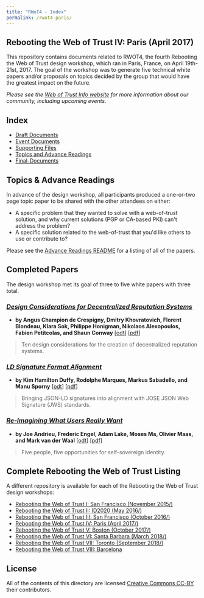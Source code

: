 ```yaml
---
title: "RWoT4 - Index"
permalink: /rwot4-paris/
---
```


## Rebooting the Web of Trust IV: Paris (April 2017)

This repository contains documents related to RWOT4, the fourth Rebooting the Web of Trust design workshop, which ran in Paris, France, on April 19th-21st, 2017. The goal of the workshop was to generate five technical white papers and/or proposals on topics decided by the group that would have the greatest impact on the future.

_Please see the [Web of Trust Info website](http://www.weboftrust.info/) for more information about our community, including upcoming events._

## Index

* [Draft Documents](draft-documents/)
* [Event Documents](event-documents/)
* [Supporting Files](supporting-files/)
* [Topics and Advance Readings](topics-and-advance-readings/)
* [Final-Documents](final-documents/)

##  Topics & Advance Readings

In advance of the design workshop, all participants produced a one-or-two page topic paper to be shared with the other attendees on either:

* A specific problem that they wanted to solve with a web-of-trust solution, and why current solutions (PGP or CA-based PKI) can't address the problem?
*  A specific solution related to the web-of-trust that you'd like others to use or contribute to?

Please see the [Advance Readings README](Topics/) for a listing of all of the papers.

## Completed Papers

The design workshop met its goal of three to five white papers with three total.


### [*Design Considerations for Decentralized Reputation Systems*](Final/reputation-design/) 
* **by Angus Champion de Crespigny, Dmitry Khovratovich, Florent Blondeau, Klara Sok, Philippe Honigman, Nikolaos Alexopoulos, Fabien Petitcolas, and Shaun Conway**  [[odt](https://github.com/WebOfTrustInfo/rwot4-paris/blob/master/final-documents/reputation-design.odt?raw=true)] [[pdf](https://github.com/WebOfTrustInfo/rwot4-paris/raw/master/final-documents/reputation-design.pdf?raw=true)]

> Ten design considerations for the creation of decentralized reputation systems.

### [*LD Signature Format Alignment*](Final/ld-signatures/) 
* **by Kim Hamilton Duffy, Rodolphe Marques, Markus Sabadello, and Manu Sporny** [[odt](https://github.com/WebOfTrustInfo/rwot4-paris/blob/master/final-documents/ld-signatures.odt?raw=true)] [[pdf](https://github.com/WebOfTrustInfo/rwot4-paris/raw/master/final-documents/ld-signatures.odt?raw=true)]

> Bringing JSON-LD signatures into alignment with JOSE JSON Web Signature (JWS) standards.

### [*Re-Imagining What Users Really Want*](Final/what-users-really-want/) 

* **by Joe Andrieu, Frederic Engel, Adam Lake, Moses Ma, Olivier Maas, and Mark van der Waal** [[odt](https://github.com/WebOfTrustInfo/rwot4-paris/blob/master/final-documents/what-users-really-want.odt?raw=true)] [[pdf](https://github.com/WebOfTrustInfo/rwot4-paris/blob/master/final-documents/what-users-really-want.pdf?raw=true)]

> Five people, five opportunities for self-sovereign identity.


## Complete Rebooting the Web of Trust Listing

A different repository is available for each of the Rebooting the Web of Trust design workshops:

* [Rebooting the Web of Trust I: San Francisco (November 2015/)](/rwot1-sf/)
* [Rebooting the Web of Trust II: ID2020 (May 2016/)](/rwot2-id2020/)
* [Rebooting the Web of Trust III: San Francisco (October 2016/)](/rwot3-sf/)
* [Rebooting the Web of Trust IV: Paris (April 2017/)](/rwot4-paris/)
* [Rebooting the Web of Trust V: Boston (October 2017/)](/rwot5-boston/)
* [Rebooting the Web of Trust VI: Santa Barbara (March 2018/)](/rwot6-santabarbara/)
* [Rebooting the Web of Trust VII: Toronto (September 2018/)](/rwot7-toronto/)
* [Rebooting the Web of Trust VIII: Barcelona](/rwot8-barcelona/)

## License

All of the contents of this directory are licensed [Creative Commons CC-BY](/LICENSE-CC-BY-4.0/) their contributors.
